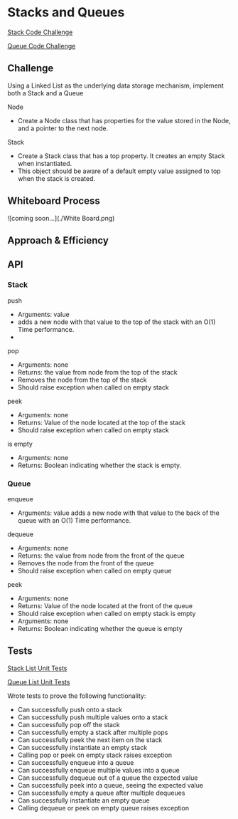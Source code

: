 # Stacks and Queues

[Stack Code Challenge](https://github.com/deshondixon/data-structures-and-algorithms/blob/main/python/data_structures/stack.py)

[Queue Code Challenge](https://github.com/deshondixon/data-structures-and-algorithms/blob/main/python/data_structures/stack.py)

## Challenge
<!-- Description of the challenge -->

Using a Linked List as the underlying data storage mechanism, implement both a Stack and a Queue

Node
- Create a Node class that has properties for the value stored in the Node, and a pointer to the next node.

Stack
- Create a Stack class that has a top property. It creates an empty Stack when instantiated.
- This object should be aware of a default empty value assigned to top when the stack is created.

## Whiteboard Process
<!-- Embedded whiteboard image -->

![coming soon...](./White Board.png)

## Approach & Efficiency
<!-- What approach did you take? Why? What is the Big O space/time for this approach? -->

## API
<!-- Description of each method publicly available to your Stack and Queue-->
### Stack

push
- Arguments: value
- adds a new node with that value to the top of the stack with an O(1) Time performance.
-
pop
- Arguments: none
- Returns: the value from node from the top of the stack
- Removes the node from the top of the stack
- Should raise exception when called on empty stack

peek
- Arguments: none
- Returns: Value of the node located at the top of the stack
- Should raise exception when called on empty stack

is empty
- Arguments: none
- Returns: Boolean indicating whether the stack is empty.

### Queue

enqueue
- Arguments: value
adds a new node with that value to the back of the queue with an O(1) Time performance.

dequeue
- Arguments: none
- Returns: the value from node from the front of the queue
- Removes the node from the front of the queue
- Should raise exception when called on empty queue

peek
- Arguments: none
- Returns: Value of the node located at the front of the queue
- Should raise exception when called on empty stack
is empty
- Arguments: none
- Returns: Boolean indicating whether the queue is empty
## Tests

[Stack List Unit Tests](https://github.com/deshondixon/data-structures-and-algorithms/blob/main/python/tests/data_structures/test_stack.py)

[Queue List Unit Tests](https://github.com/deshondixon/data-structures-and-algorithms/blob/main/python/tests/data_structures/test_queue.py)

Wrote tests to prove the following functionality:

- Can successfully push onto a stack
- Can successfully push multiple values onto a stack
- Can successfully pop off the stack
- Can successfully empty a stack after multiple pops
- Can successfully peek the next item on the stack
- Can successfully instantiate an empty stack
- Calling pop or peek on empty stack raises exception
- Can successfully enqueue into a queue
- Can successfully enqueue multiple values into a queue
- Can successfully dequeue out of a queue the expected value
- Can successfully peek into a queue, seeing the expected value
- Can successfully empty a queue after multiple dequeues
- Can successfully instantiate an empty queue
- Calling dequeue or peek on empty queue raises exception
